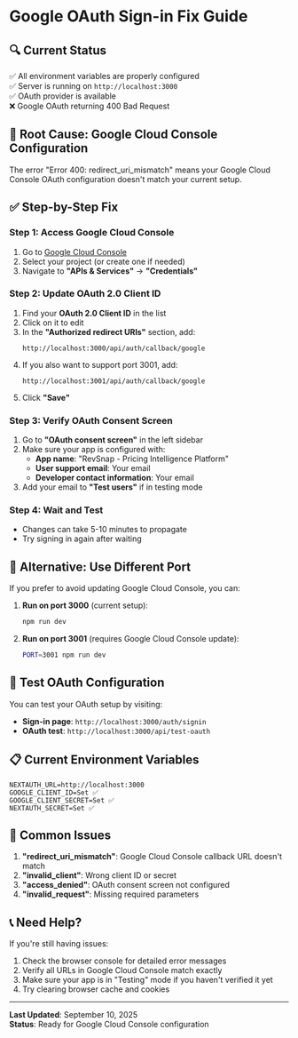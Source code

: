 # Google OAuth Sign-in Fix Guide

## 🔍 **Current Status**
✅ All environment variables are properly configured  
✅ Server is running on `http://localhost:3000`  
✅ OAuth provider is available  
❌ Google OAuth returning 400 Bad Request  

## 🎯 **Root Cause: Google Cloud Console Configuration**

The error "Error 400: redirect_uri_mismatch" means your Google Cloud Console OAuth configuration doesn't match your current setup.

## ✅ **Step-by-Step Fix**

### **Step 1: Access Google Cloud Console**
1. Go to [Google Cloud Console](https://console.cloud.google.com/)
2. Select your project (or create one if needed)
3. Navigate to **"APIs & Services"** → **"Credentials"**

### **Step 2: Update OAuth 2.0 Client ID**
1. Find your **OAuth 2.0 Client ID** in the list
2. Click on it to edit
3. In the **"Authorized redirect URIs"** section, add:
   ```
   http://localhost:3000/api/auth/callback/google
   ```
4. If you also want to support port 3001, add:
   ```
   http://localhost:3001/api/auth/callback/google
   ```
5. Click **"Save"**

### **Step 3: Verify OAuth Consent Screen**
1. Go to **"OAuth consent screen"** in the left sidebar
2. Make sure your app is configured with:
   - **App name**: "RevSnap - Pricing Intelligence Platform"
   - **User support email**: Your email
   - **Developer contact information**: Your email
3. Add your email to **"Test users"** if in testing mode

### **Step 4: Wait and Test**
- Changes can take 5-10 minutes to propagate
- Try signing in again after waiting

## 🔧 **Alternative: Use Different Port**

If you prefer to avoid updating Google Cloud Console, you can:

1. **Run on port 3000** (current setup):
   ```bash
   npm run dev
   ```

2. **Run on port 3001** (requires Google Cloud Console update):
   ```bash
   PORT=3001 npm run dev
   ```

## 🧪 **Test OAuth Configuration**

You can test your OAuth setup by visiting:
- **Sign-in page**: `http://localhost:3000/auth/signin`
- **OAuth test**: `http://localhost:3000/api/test-oauth`

## 📋 **Current Environment Variables**
```
NEXTAUTH_URL=http://localhost:3000
GOOGLE_CLIENT_ID=Set ✅
GOOGLE_CLIENT_SECRET=Set ✅
NEXTAUTH_SECRET=Set ✅
```

## 🚨 **Common Issues**

1. **"redirect_uri_mismatch"**: Google Cloud Console callback URL doesn't match
2. **"invalid_client"**: Wrong client ID or secret
3. **"access_denied"**: OAuth consent screen not configured
4. **"invalid_request"**: Missing required parameters

## 📞 **Need Help?**

If you're still having issues:
1. Check the browser console for detailed error messages
2. Verify all URLs in Google Cloud Console match exactly
3. Make sure your app is in "Testing" mode if you haven't verified it yet
4. Try clearing browser cache and cookies

---

**Last Updated**: September 10, 2025  
**Status**: Ready for Google Cloud Console configuration




